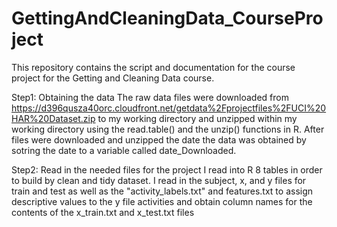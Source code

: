 # GettingAndCleaningData_CourseProject
This repository contains the script and documentation for the course project for the Getting and Cleaning Data course.

Step1:  Obtaining the data 
The raw data files were downloaded from https://d396qusza40orc.cloudfront.net/getdata%2Fprojectfiles%2FUCI%20HAR%20Dataset.zip to my working directory and unzipped within my working directory using the read.table() and the unzip() functions in R.  After files were downloaded and unzipped the date the data was obtained by sotring the date to a variable called date_Downloaded.

Step2: Read in the needed files for the project
I read into R 8 tables in order to build by clean and tidy dataset.  I read in the subject, x, and y files for train and test as well as the "activity_labels.txt" and features.txt to assign descriptive values to the y file activities and obtain column names for the contents of the x_train.txt and x_test.txt files
